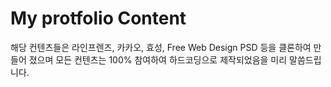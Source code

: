 # My protfolio Content

해당 컨텐츠들은 라인프렌즈, 카카오, 효성, Free Web Design PSD 등을 클론하여 만들어 졌으며
모든 컨텐츠는 100% 참여하여 하드코딩으로 제작되었음을 미리 말씀드립니다.
